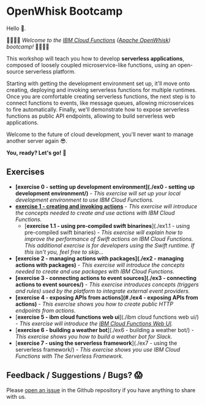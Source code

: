 # OpenWhisk Bootcamp

Hello 👋.

👩‍💻👨‍💻 *Welcome to the [IBM Cloud Functions](https://console.bluemix.net/openwhisk/) ([Apache OpenWhisk](http://openwhisk.incubator.apache.org/)) bootcamp!* 👩‍💻👨‍💻

This workshop will teach you how to develop **serverless applications**, composed of loosely coupled microservice-like functions, using an open-source serverless platform.

Starting with getting the development environment set up, it'll move onto creating, deploying and invoking serverless functions for multiple runtimes. Once you are comfortable creating serverless functions, the next step is to connect functions to events, like message queues, allowing microservices to fire automatically. Finally, we'll demonstrate how to expose serverless functions as public API endpoints, allowing to build serverless web applications. 

Welcome to the future of cloud development, you'll never want to manage another server again 😎.

**You, ready? Let's go!** 🚗

## Exercises

- **[exercise 0 - setting up development environment](./ex0 - setting up development environment/)** - *This exercise will set up your local development environment to use IBM Cloud Functions.*
- [**exercise 1 -  creating and invoking actions**]() - *This exercise will introduce the concepts needed to create and use actions with IBM Cloud Functions.*
  - [**exercise 1.1 - using pre-compiled swift binarines**](./ex1.1 - using pre-compiled swift binaries) - *This exercise will explain how to improve the performance of Swift actions on IBM Cloud Functions. This additional exercise is for developers using the Swift runtime. If this isn't you, feel free to skip…*
- **[exercise 2 - managing actions with packages](./ex2 - managing actions with packages)** - *This exercise will introduce the concepts needed to create and use packages with IBM Cloud Functions.*
- **[exercise 3 - connecting actions to event sources](./ex3 - connecting actions to event sources/)** - *This exercise introduces concepts (triggers and rules) used by the platform to integrate external event providers.*
- **[exercise 4 - exposing APIs from actions](#./ex4 - exposing APIs from actions)** - *This exercise shows you how to create public HTTP endpoints from actions.* 
- [**exercise 5 - ibm cloud functions web ui**](./ibm cloud functions web ui/) - *This exercise will introduce the [IBM Cloud Functions Web UI](https://console.bluemix.net/openwhisk/).* 
- [**exercise 6 - building a weather bot**](./ex6 - building a weather bot/) - *This exercise shows you how to build a weather bot for Slack.*
- [**exercise 7 - using the serverless framework**](./ex7 - using the serverless framework/) - *This exercise shows you use IBM Cloud Functions with The Serverless Framework.* 

## Feedback / Suggestions / Bugs? 😱

Please [open an issue](https://github.com/IBM-Cloud/openwhisk-workshops/issues) in the Github repository if you have anything to share with us.